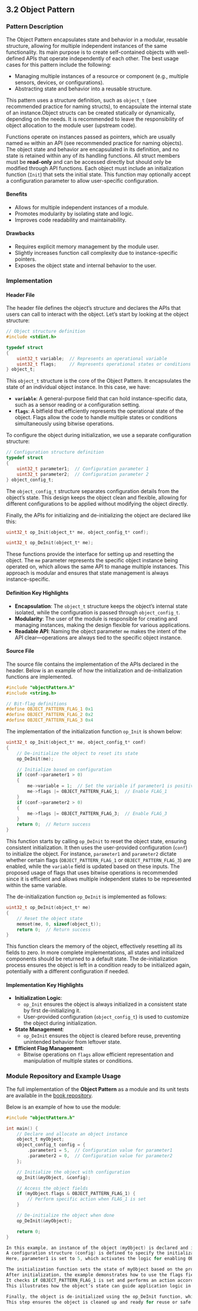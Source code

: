 ## 3.2 Object Pattern

### Pattern Description

The Object Pattern encapsulates state and behavior in a modular, reusable structure, allowing for multiple independent instances of the same functionality.
Its main purpose is to create self-contained objects with well-defined APIs that operate independently of each other.
The best usage cases for this pattern include the following:

- Managing multiple instances of a resource or component (e.g., multiple sensors, devices, or configurations).  
- Abstracting state and behavior into a reusable structure.  

This pattern uses a structure definition, such as `object_t` (see recommended practice for naming structs), to encapsulate the internal state of an instance.Object structs can be created statically or dynamically, depending on the needs.
It is recommended to leave the responsibility of object allocation to the module user (upstream code).  

Functions operate on instances passed as pointers, which are usually named `me` within an API (see recommended practice for naming objects).
The object state and behavior are encapsulated in its definition, and no state is retained within any of its handling functions.
All struct members must be **read-only** and can be accessed directly but should only be modified through API functions.
Each object must include an initialization function (`Init`) that sets the initial state. This function may optionally accept a configuration parameter to allow user-specific configuration.  

#### Benefits

- Allows for multiple independent instances of a module.  
- Promotes modularity by isolating state and logic.  
- Improves code readability and maintainability.  

#### Drawbacks

- Requires explicit memory management by the module user.  
- Slightly increases function call complexity due to instance-specific pointers.
- Exposes the object state and internal behavior to the user.  

### **Implementation**

#### **Header File**

The header file defines the object’s structure and declares the APIs that users can call to interact with the object.
Let’s start by looking at the object structure:

```c
// Object structure definition
#include <stdint.h>

typedef struct
{
    uint32_t variable;  // Represents an operational variable
    uint32_t flags;     // Represents operational states or conditions
} object_t;
```

This `object_t` structure is the core of the Object Pattern. It encapsulates the state of an individual object instance.
In this case, we have:

- **`variable`**: A general-purpose field that can hold instance-specific data, such as a sensor reading or a configuration setting.
- **`flags`**: A bitfield that efficiently represents the operational state of the object. Flags allow the code to handle multiple states or conditions simultaneously using bitwise operations.

To configure the object during initialization, we use a separate configuration structure:

```c
// Configuration structure definition
typedef struct
{
    uint32_t parameter1;  // Configuration parameter 1
    uint32_t parameter2;  // Configuration parameter 2
} object_config_t;
```

The `object_config_t` structure separates configuration details from the object’s state. This design keeps the object clean and flexible, allowing for different configurations to be applied without modifying the object directly.

Finally, the APIs for initializing and de-initializing the object are declared like this:

```c
uint32_t op_Init(object_t* me, object_config_t* conf);

uint32_t op_DeInit(object_t* me);
```

These functions provide the interface for setting up and resetting the object.
The `me` parameter represents the specific object instance being operated on, which allows the same API to manage multiple instances.
This approach is modular and ensures that state management is always instance-specific.

#### **Definition Key Highlights**

- **Encapsulation**: The `object_t` structure keeps the object’s internal state isolated, while the configuration is passed through `object_config_t`.
- **Modularity**: The user of the module is responsible for creating and managing instances, making the design flexible for various applications.
- **Readable API**: Naming the object parameter `me` makes the intent of the API clear—operations are always tied to the specific object instance.

#### **Source File**

The source file contains the implementation of the APIs declared in the header. Below is an example of how the initialization and de-initialization functions are implemented.

```c
#include "objectPattern.h"
#include <string.h>

// Bit-flag definitions
#define OBJECT_PATTERN_FLAG_1 0x1
#define OBJECT_PATTERN_FLAG_2 0x2
#define OBJECT_PATTERN_FLAG_3 0x4
```

The implementation of the initialization function `op_Init` is shown below:

```c
uint32_t op_Init(object_t* me, object_config_t* conf)
{
    // De-initialize the object to reset its state
    op_DeInit(me);

    // Initialize based on configuration
    if (conf->parameter1 > 0)
    {
        me->variable = 1;  // Set the variable if parameter1 is positive
        me->flags |= OBJECT_PATTERN_FLAG_1;  // Enable FLAG_1
    }
    if (conf->parameter2 > 0)
    {
        me->flags |= OBJECT_PATTERN_FLAG_3;  // Enable FLAG_3
    }
    return 0;  // Return success
}
```

This function starts by calling `op_DeInit` to reset the object state, ensuring consistent initialization.
It then uses the user-provided configuration (`conf`) to initialize the object.
For instance, `parameter1` and `parameter2` dictate whether certain flags (`OBJECT_PATTERN_FLAG_1` or `OBJECT_PATTERN_FLAG_3`) are enabled, while the `variable` field is updated based on these inputs.
The proposed usage of flags that uses bitwise operations is recommended since it is  efficient and allows multiple independent states to be represented within the same variable.

The de-initialization function `op_DeInit` is implemented as follows:

```c
uint32_t op_DeInit(object_t* me)
{
    // Reset the object state
    memset(me, 0, sizeof(object_t));
    return 0;  // Return success
}
```

This function clears the memory of the object, effectively resetting all its fields to zero.
In more complete implementations, all states and initialized components should be returned to a default state.
The de-initialization process ensures the object is left in a condition ready to be initialized again, potentially with a different configuration if needed.

#### **Implementation Key Highlights**

- **Initialization Logic**:
  - `op_Init` ensures the object is always initialized in a consistent state by first de-initializing it.
  - User-provided configuration (`object_config_t`) is used to customize the object during initialization.
- **State Management**:
  - `op_DeInit` ensures the object is cleared before reuse, preventing unintended behavior from leftover state.
- **Efficient Flag Management**:
  - Bitwise operations on `flags` allow efficient representation and manipulation of multiple states or conditions.

### **Module Repository and Example Usage**

The full implementation of the **Object Pattern** as a module and its unit tests are available in the [book repository](link).

Below is an example of how to use the module:

```c
#include "objectPattern.h"

int main() {
    // Declare and allocate an object instance
    object_t myObject;
    object_config_t config = {
        .parameter1 = 5,  // Configuration value for parameter1
        .parameter2 = 0,  // Configuration value for parameter2
    };

    // Initialize the object with configuration
    op_Init(&myObject, &config);

    // Access the object fields
    if (myObject.flags & OBJECT_PATTERN_FLAG_1) {
        // Perform specific action when FLAG_1 is set
    }

    // De-initialize the object when done
    op_DeInit(&myObject);

    return 0;
}

In this example, an instance of the object (myObject) is declared and initialized using the op_Init function.
A configuration structure (config) is defined to specify the initialization parameters.
Here, parameter1 is set to 5, which activates the logic for enabling OBJECT_PATTERN_FLAG_1, while parameter2 is left at 0, so no additional flags are enabled.

The initialization function sets the state of myObject based on the provided configuration.
After initialization, the example demonstrates how to use the flags field of the object.
It checks if OBJECT_PATTERN_FLAG_1 is set and performs an action accordingly.
This illustrates how the object’s state can guide application logic in a modular way.

Finally, the object is de-initialized using the op_DeInit function, which resets the state of myObject.
This step ensures the object is cleaned up and ready for reuse or safe disposal, highlighting the importance of proper de-initialization in modular design.

